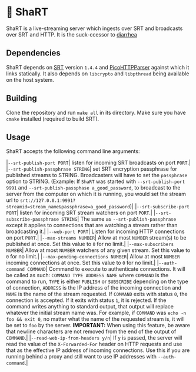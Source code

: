 # :poop: ShaRT

ShaRT is a live-streaming server which ingests over SRT and broadcasts over
SRT and HTTP. It is the suck-ccessor to [diarrhea](https://git.extremelycorporate.ca/chili-b/diarrhea)

## Dependencies

ShaRT depends on [SRT](https://github.com/Haivision/srt) version `1.4.4` and
[PicoHTTPParser](https://github.com/h2o/picohttpparser) against which it links
statically. It also depends on `libcrypto` and `libpthread` being available on
the host system.

## Building

Clone the repository and run `make all` in its directory. Make sure you have
`cmake` installed (required to build SRT).

## Usage

ShaRT accepts the following command line arguments:

|`--srt-publish-port PORT`| listen for incoming SRT broadcasts on port `PORT`.|
|`--srt-publish-passphrase STRING`| set SRT encryption passphrase for published
    streams to STRING. Broadcasters will have to set the `passphrase` option to
    STRING. (Example: If `ShaRT` was started with `--srt-publish-port 9991` and
    `--srt-publish-passphase a_good_password`, to broadcast to the server from
    the computer on which it is running, you would set the stream url to 
    `srt://127.0.0.1:9991?streamid=stream_name&passphrase=a_good_password`)|
|`--srt-subscribe-port PORT`| listen for incoming SRT stream watchers on port
    `PORT`.|
|`--srt-subscribe-passphrase STRING`| The same as `--srt-publish-passphrase`
    except it applies to connections that are watching a stream rather than
    broadcasting it.|
|`--web-port PORT`| Listen for incoming HTTP connections on port `PORT`.|
|`--max-streams NUMBER`| Allow at most `NUMBER` stream(s) to be published at
    once. Set this value to `0` for no limit.|
|`--max-subscribers NUMBER`| Allow at most `NUMBER` watchers of any given
    stream. Set this value to `0` for no limit.|
|`--max-pending-connections NUMBER`| Allow at most `NUMBER` incoming connections
    at once. Set this value to `0` for no limit.|
|`--auth-command COMMAND`| Command to execute to authenticate connections. It
    will be called as such: `COMMAND TYPE ADDRESS NAME` where `COMMAND` is the
    command to run, `TYPE` is either `PUBLISH` or `SUBSCRIBE` depending on the
    type of connection, `ADDRESS` is the IP address of the incoming connection
    and `NAME` is the name of the stream requested. If `COMMAND` exits with
    status `0`, the connection is accepted. If it exits with status `1`, it is
    rejected. If the command writes anything to standard output, that output
    will replace whatever the initial stream name was. For example, if `COMMAND`
    was `echo -n foo && exit 0`, no matter what the name of the requested stream
    is, it will be set to `foo` by the server. **IMPORTANT:** When using this
    feature, be aware that newline characters are not removed from the end of
    the output of `COMMAND`.|
|`--read-web-ip-from-headers y/n`| If `y` is passed, the server will read the
    value of the `X-Forwarded-For` header on HTTP requests and use that as the
    effective IP address of incoming connections. Use this if you are running
    behind a proxy and still want to use IP addresses with `--auth-command`.|

